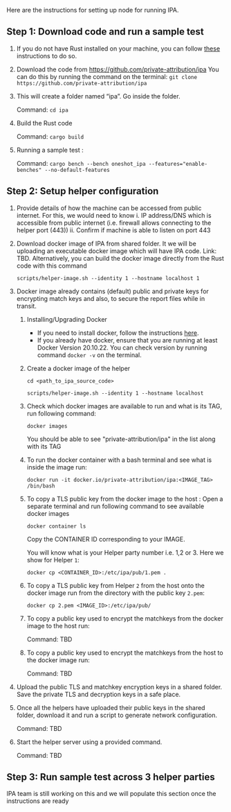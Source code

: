 Here are the instructions for setting up node for running IPA.

## Step 1: Download code and run a sample test
1. If you do not have Rust installed on your machine, you can follow [these](https://doc.rust-lang.org/book/ch01-01-installation.html#installation) instructions to do so.
2. Download the code from https://github.com/private-attribution/ipa
   You can do this by running the command on the terminal:
   `git clone https://github.com/private-attribution/ipa`
3. This will create a folder named “ipa”. Go inside the folder.

   Command: `cd ipa`
4. Build the Rust code

   Command: `cargo build`
5. Running a sample test :

   Command: `cargo bench --bench oneshot_ipa --features="enable-benches" --no-default-features`

## Step 2: Setup helper configuration
1. Provide details of how the machine can be accessed from public internet. For this, we would need to know
   i.  IP address/DNS which is accessible from public internet (i.e. firewall allows connecting to the helper port (443))
   ii. Confirm if machine is able to listen on port 443

2. Download docker image of IPA from shared folder. It we will be uploading an executable docker image which will have IPA code.
   Link: TBD.  Alternatively, you can build the docker image directly from the Rust code with this command

   `scripts/helper-image.sh --identity 1 --hostname localhost 1`

3. Docker image already contains (default) public and private keys for encrypting match keys and also,
   to secure the report files while in transit.

   1. Installing/Upgrading Docker
       - If you need to install docker, follow the instructions [here](https://docs.docker.com/engine/install/).
       - If you already have docker, ensure that you are running at least Docker Version 20.10.22.
          You can check version by running command `docker -v` on the terminal.

   2. Create a docker image of the helper

       `cd <path_to_ipa_source_code>`

       `scripts/helper-image.sh --identity 1 --hostname localhost`

   3.  Check which docker images are available to run and what is its TAG, run following command:

       `docker images`

       You should be able to see "private-attribution/ipa" in the list along with its TAG

   3. To run the docker container with a bash terminal and see what is inside the image run:

       `docker run -it docker.io/private-attribution/ipa:<IMAGE_TAG> /bin/bash`

   4. To copy a TLS public key from the docker image to the host :     Open a separate terminal and run following command to see available docker images

       `docker container ls`

       Copy the CONTAINER ID corresponding to your IMAGE.

       You will know what is your Helper party number i.e. 1,2 or 3. Here we show for Helper `1`:

      `docker cp <CONTAINER_ID>:/etc/ipa/pub/1.pem .  `
   5. To copy a TLS public key from Helper `2` from the host onto the docker image run from the directory with the public key `2.pem`:

      `docker cp 2.pem <IMAGE_ID>:/etc/ipa/pub/`
   6. To copy a public key used to encrypt the matchkeys from the docker image to the host run:

      Command: TBD

   7. To copy a public key used to encrypt the matchkeys from the host to the docker image run:

      Command: TBD





4. Upload the public TLS and matchkey encryption keys in a shared folder. Save the private TLS and decryption keys in a safe place.

5. Once all the helpers have uploaded their public keys in the shared folder, download it and run a script to generate network configuration.

   Command: TBD

6. Start the helper server using a provided command.

   Command: TBD

## Step 3: Run sample test across 3 helper parties
   IPA team is still working on this and we will populate this section once the instructions are ready
